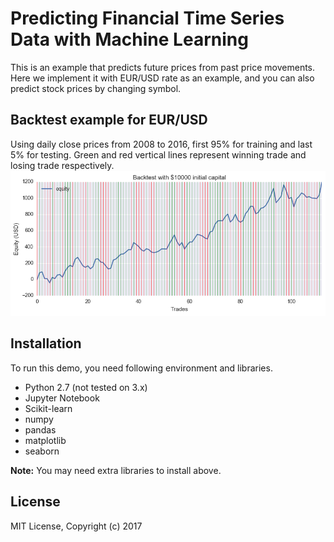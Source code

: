 # Predicting Financial Time Series Data with Machine Learning
This is an example that predicts future prices from past price movements. Here we implement it with EUR/USD rate as an example, and you can also predict stock prices by changing symbol.

## Backtest example for EUR/USD
Using daily close prices from 2008 to 2016, first 95% for training and last 5% for testing. Green and red vertical lines represent winning trade and losing trade respectively.
![Equity](equity.png)

## Installation
To run this demo, you need following environment and libraries.
- Python 2.7 (not tested on 3.x)
- Jupyter Notebook
- Scikit-learn
- numpy
- pandas
- matplotlib
- seaborn

**Note:**  You may need extra libraries to install above.

## License
MIT License, Copyright (c) 2017
